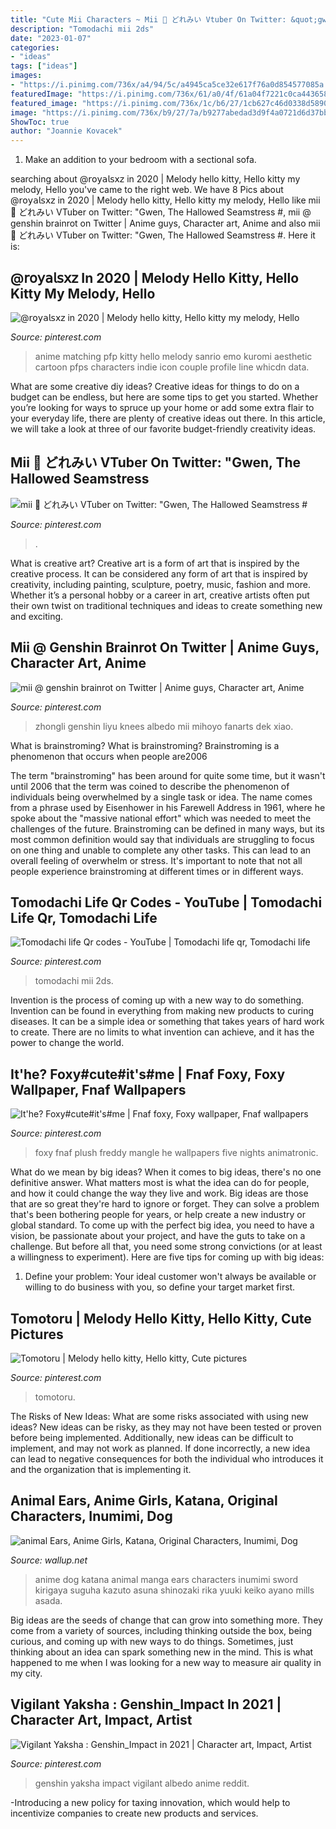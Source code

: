 ```yaml
---
title: "Cute Mii Characters ~ Mii 🌱 どれみい Vtuber On Twitter: &quot;gwen, The Hallowed Seamstress #"
description: "Tomodachi mii 2ds"
date: "2023-01-07"
categories:
- "ideas"
tags: ["ideas"]
images:
- "https://i.pinimg.com/736x/a4/94/5c/a4945ca5ce32e617f76a0d854577085a.jpg"
featuredImage: "https://i.pinimg.com/736x/61/a0/4f/61a04f7221c0ca443658eada141b7406.jpg"
featured_image: "https://i.pinimg.com/736x/1c/b6/27/1cb627c46d0338d589000e152f68133e.jpg"
image: "https://i.pinimg.com/736x/b9/27/7a/b9277abedad3d9f4a0721d6d37bb590e.jpg"
ShowToc: true
author: "Joannie Kovacek"
---
```



1. Make an addition to your bedroom with a sectional sofa.

	

		
searching about @𝗋𝗈𝗒𝖺𝗅𝗌𝗑𝗓 in 2020 | Melody hello kitty, Hello kitty my melody, Hello you've came to the right web. We have 8 Pics about @𝗋𝗈𝗒𝖺𝗅𝗌𝗑𝗓 in 2020 | Melody hello kitty, Hello kitty my melody, Hello like mii 🌱 どれみい VTuber on Twitter: &quot;Gwen, The Hallowed Seamstress #, mii @ genshin brainrot on Twitter | Anime guys, Character art, Anime and also mii 🌱 どれみい VTuber on Twitter: &quot;Gwen, The Hallowed Seamstress #. Here it is:
		
    
## @𝗋𝗈𝗒𝖺𝗅𝗌𝗑𝗓 In 2020 | Melody Hello Kitty, Hello Kitty My Melody, Hello

<img loading=lazy src="https://i.pinimg.com/736x/b9/27/7a/b9277abedad3d9f4a0721d6d37bb590e.jpg" onerror="this.onerror=null;this.src='https://tse1.mm.bing.net/th?id=OIP.7trTWJz1eBE759wk3Ivd6QHaHZ&amp;pid=15.1';" alt="@𝗋𝗈𝗒𝖺𝗅𝗌𝗑𝗓 in 2020 | Melody hello kitty, Hello kitty my melody, Hello">

_Source: pinterest.com_

>anime matching pfp kitty hello melody sanrio emo kuromi aesthetic cartoon pfps characters indie icon couple profile line whicdn data. 

	

What are some creative diy ideas?
Creative ideas for things to do on a budget can be endless, but here are some tips to get you started. Whether you’re looking for ways to spruce up your home or add some extra flair to your everyday life, there are plenty of creative ideas out there. In this article, we will take a look at three of our favorite budget-friendly creativity ideas.

    
## Mii 🌱 どれみい VTuber On Twitter: &quot;Gwen, The Hallowed Seamstress #

<img loading=lazy src="https://i.pinimg.com/736x/a4/94/5c/a4945ca5ce32e617f76a0d854577085a.jpg" onerror="this.onerror=null;this.src='https://tse1.mm.bing.net/th?id=OIP.pZyoSm-DbpZkWWGb-VGOnwHaHa&amp;pid=15.1';" alt="mii 🌱 どれみい VTuber on Twitter: &quot;Gwen, The Hallowed Seamstress #">

_Source: pinterest.com_

>. 

	

What is creative art?
Creative art is a form of art that is inspired by the creative process. It can be considered any form of art that is inspired by creativity, including painting, sculpture, poetry, music, fashion and more. Whether it’s a personal hobby or a career in art, creative artists often put their own twist on traditional techniques and ideas to create something new and exciting.

    
## Mii @ Genshin Brainrot On Twitter | Anime Guys, Character Art, Anime

<img loading=lazy src="https://i.pinimg.com/736x/ab/56/ec/ab56ec991e9533df96ff794f8934e6ff.jpg" onerror="this.onerror=null;this.src='https://tse3.mm.bing.net/th?id=OIP.WTC1eewiQKMMUKA1PI7qzQHaJ3&amp;pid=15.1';" alt="mii @ genshin brainrot on Twitter | Anime guys, Character art, Anime">

_Source: pinterest.com_

>zhongli genshin liyu knees albedo mii mihoyo fanarts dek xiao. 

	

What is brainstroming?
What is brainstroming? Brainstroming is a phenomenon that occurs when people are2006

The term "brainstroming" has been around for quite some time, but it wasn't until 2006 that the term was coined to describe the phenomenon of individuals being overwhelmed by a single task or idea. The name comes from a phrase used by Eisenhower in his Farewell Address in 1961, where he spoke about the "massive national effort" which was needed to meet the challenges of the future. Brainstroming can be defined in many ways, but its most common definition would say that individuals are struggling to focus on one thing and unable to complete any other tasks. This can lead to an overall feeling of overwhelm or stress. It's important to note that not all people experience brainstroming at different times or in different ways.

    
## Tomodachi Life Qr Codes - YouTube | Tomodachi Life Qr, Tomodachi Life

<img loading=lazy src="https://i.pinimg.com/736x/a7/91/0d/a7910dc707543ca5f80abdf45fec7d59.jpg" onerror="this.onerror=null;this.src='https://tse4.mm.bing.net/th?id=OIP.FCnbtf269HVVU7_KL8CVeAHaFj&amp;pid=15.1';" alt="Tomodachi life Qr codes - YouTube | Tomodachi life qr, Tomodachi life">

_Source: pinterest.com_

>tomodachi mii 2ds. 

	

Invention is the process of coming up with a new way to do something. Invention can be found in everything from making new products to curing diseases. It can be a simple idea or something that takes years of hard work to create. There are no limits to what invention can achieve, and it has the power to change the world.

    
## It&#039;he? Foxy#cute#it&#039;s#me | Fnaf Foxy, Foxy Wallpaper, Fnaf Wallpapers

<img loading=lazy src="https://i.pinimg.com/736x/90/7d/dc/907ddc6b78a0d402e302852b42d0ddaa--fnaf--plush.jpg" onerror="this.onerror=null;this.src='https://tse1.mm.bing.net/th?id=OIP.pAuQpiCbKBi8Qs0hF4QOzAHaHa&amp;pid=15.1';" alt="It&#039;he? Foxy#cute#it&#039;s#me | Fnaf foxy, Foxy wallpaper, Fnaf wallpapers">

_Source: pinterest.com_

>foxy fnaf plush freddy mangle he wallpapers five nights animatronic. 

	

What do we mean by big ideas?
When it comes to big ideas, there's no one definitive answer. What matters most is what the idea can do for people, and how it could change the way they live and work. 
Big ideas are those that are so great they're hard to ignore or forget. They can solve a problem that's been bothering people for years, or help create a new industry or global standard. 
To come up with the perfect big idea, you need to have a vision, be passionate about your project, and have the guts to take on a challenge. But before all that, you need some strong convictions (or at least a willingness to experiment). 
Here are five tips for coming up with big ideas: 
1) Define your problem: Your ideal customer won't always be available or willing to do business with you, so define your target market first.

    
## Tomotoru | Melody Hello Kitty, Hello Kitty, Cute Pictures

<img loading=lazy src="https://i.pinimg.com/736x/1c/b6/27/1cb627c46d0338d589000e152f68133e.jpg" onerror="this.onerror=null;this.src='https://tse2.mm.bing.net/th?id=OIP.AVfJ-Ima61CPJajOIf0tyQHaHG&amp;pid=15.1';" alt="Tomotoru | Melody hello kitty, Hello kitty, Cute pictures">

_Source: pinterest.com_

>tomotoru. 

	

The Risks of New Ideas: What are some risks associated with using new ideas?
New ideas can be risky, as they may not have been tested or proven before being implemented. Additionally, new ideas can be difficult to implement, and may not work as planned. If done incorrectly, a new idea can lead to negative consequences for both the individual who introduces it and the organization that is implementing it.

    
## Animal Ears, Anime Girls, Katana, Original Characters, Inumimi, Dog

<img loading=lazy src="https://wallup.net/wp-content/uploads/2015/12/99492-animal_ears-anime_girls-katana-original_characters-inumimi-dog_girls.jpg" onerror="this.onerror=null;this.src='https://tse2.mm.bing.net/th?id=OIP.Or8r8i_ob0Lk4jfQf8qDdAHaEK&amp;pid=15.1';" alt="animal Ears, Anime Girls, Katana, Original Characters, Inumimi, Dog">

_Source: wallup.net_

>anime dog katana animal manga ears characters inumimi sword kirigaya suguha kazuto asuna shinozaki rika yuuki keiko ayano mills asada. 

	

Big ideas are the seeds of change that can grow into something more. They come from a variety of sources, including thinking outside the box, being curious, and coming up with new ways to do things. Sometimes, just thinking about an idea can spark something new in the mind. This is what happened to me when I was looking for a new way to measure air quality in my city.

    
## Vigilant Yaksha : Genshin_Impact In 2021 | Character Art, Impact, Artist

<img loading=lazy src="https://i.pinimg.com/736x/61/a0/4f/61a04f7221c0ca443658eada141b7406.jpg" onerror="this.onerror=null;this.src='https://tse3.mm.bing.net/th?id=OIP.bG0DmB4t0GUUPbhIc_iJqgHaJH&amp;pid=15.1';" alt="Vigilant Yaksha : Genshin_Impact in 2021 | Character art, Impact, Artist">

_Source: pinterest.com_

>genshin yaksha impact vigilant albedo anime reddit. 

	

-Introducing a new policy for taxing innovation, which would help to incentivize companies to create new products and services.

